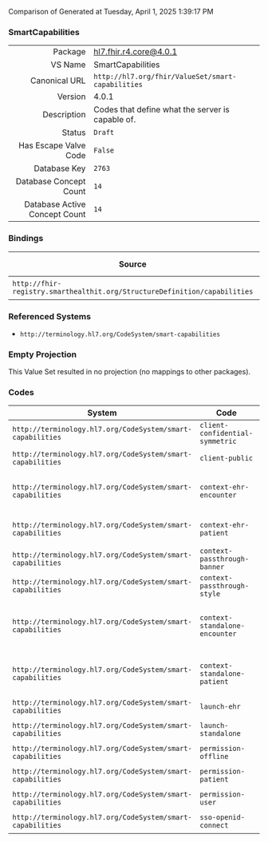 Comparison of 
Generated at Tuesday, April 1, 2025 1:39:17 PM

### SmartCapabilities

|      |     |
| ---: | --- |
| Package | hl7.fhir.r4.core@4.0.1 |
| VS Name | SmartCapabilities |
| Canonical URL | `http://hl7.org/fhir/ValueSet/smart-capabilities` |
| Version | 4.0.1 |
| Description | Codes that define what the server is capable of. |
| Status | `Draft` |
| Has Escape Valve Code | `False` |
| Database Key | `2763` |
| Database Concept Count | `14` |
| Database Active Concept Count | `14` |
### Bindings

| Source | Element | Binding | Strength | Element Short |
| ------ | ------- | ------- | -------- | ------------- |
| `http://fhir-registry.smarthealthit.org/StructureDefinition/capabilities` | `Extension.value[x]` | `http://hl7.org/fhir/ValueSet/smart-capabilities\|4.0.1` | `Required` | Value of extension |

### Referenced Systems

* `http://terminology.hl7.org/CodeSystem/smart-capabilities`
### Empty Projection

This Value Set resulted in no projection (no mappings to other packages).

### Codes

| System | Code | Display |
| ------ | ---- | ------- |
| `http://terminology.hl7.org/CodeSystem/smart-capabilities` | `client-confidential-symmetric` | Confidential Client Profile |
| `http://terminology.hl7.org/CodeSystem/smart-capabilities` | `client-public` | Public Client Profile |
| `http://terminology.hl7.org/CodeSystem/smart-capabilities` | `context-ehr-encounter` | Allows "Encounter Level Launch Context (EHR)" |
| `http://terminology.hl7.org/CodeSystem/smart-capabilities` | `context-ehr-patient` | Allows "Patient Level Launch Context (EHR)" |
| `http://terminology.hl7.org/CodeSystem/smart-capabilities` | `context-passthrough-banner` | Allows "Need Patient Banner" |
| `http://terminology.hl7.org/CodeSystem/smart-capabilities` | `context-passthrough-style` | Allows "Smart Style Style" |
| `http://terminology.hl7.org/CodeSystem/smart-capabilities` | `context-standalone-encounter` | Allows "Encounter Level Launch Context (STANDALONE)" |
| `http://terminology.hl7.org/CodeSystem/smart-capabilities` | `context-standalone-patient` | Allows "Patient Level Launch Context (STANDALONE)" |
| `http://terminology.hl7.org/CodeSystem/smart-capabilities` | `launch-ehr` | EHR Launch Mode |
| `http://terminology.hl7.org/CodeSystem/smart-capabilities` | `launch-standalone` | Standalone Launch Mode |
| `http://terminology.hl7.org/CodeSystem/smart-capabilities` | `permission-offline` | Supports Refresh Token |
| `http://terminology.hl7.org/CodeSystem/smart-capabilities` | `permission-patient` | Supports Patient Level Scopes |
| `http://terminology.hl7.org/CodeSystem/smart-capabilities` | `permission-user` | Supports User Level Scopes |
| `http://terminology.hl7.org/CodeSystem/smart-capabilities` | `sso-openid-connect` | Supports OpenID Connect |
